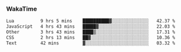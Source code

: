 ### WakaTime

<!--START_SECTION:waka-->

```txt
Lua          9 hrs 5 mins    ██████████▓░░░░░░░░░░░░░░   42.37 %
JavaScript   4 hrs 43 mins   █████▓░░░░░░░░░░░░░░░░░░░   22.03 %
Other        3 hrs 43 mins   ████▒░░░░░░░░░░░░░░░░░░░░   17.31 %
CSS          2 hrs 13 mins   ██▓░░░░░░░░░░░░░░░░░░░░░░   10.36 %
Text         42 mins         ▓░░░░░░░░░░░░░░░░░░░░░░░░   03.32 %
```

<!--END_SECTION:waka-->
